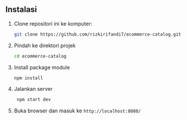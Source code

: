 ## Instalasi

1. Clone repositori ini ke komputer:

   ```bash
   git clone https://github.com/rizkirifandi7/ecommerce-catalog.git

2. Pindah ke direktori projek

   ```bash
   cd ecommerce-catalog

3. Install package module

   ```bash
   npm install
   
4. Jalankan server

   ```bash
    npm start dev

5. Buka browser dan masuk ke `http://localhost:8080/`

